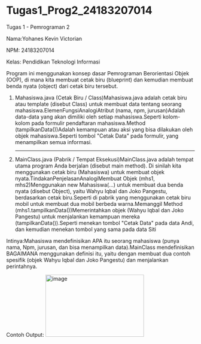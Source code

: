 # Tugas1_Prog2_24183207014
Tugas 1 - Pemrograman 2

Nama:Yohanes Kevin Victorian

NPM: 24183207014

Kelas: Pendidikan Teknologi Informasi

Program ini menggunakan konsep dasar Pemrograman Berorientasi Objek (OOP), di mana kita membuat cetak biru (blueprint) dan kemudian membuat benda nyata (object) dari cetak biru tersebut.
1. Mahasiswa.java (Cetak Biru / Class)Mahasiswa.java adalah cetak biru atau template (disebut Class) untuk membuat data tentang seorang mahasiswa.ElemenFungsiAnalogiAtribut (nama, npm, jurusan)Adalah data-data yang akan dimiliki oleh setiap mahasiswa.Seperti kolom-kolom pada formulir pendaftaran mahasiswa.Method (tampilkanData())Adalah kemampuan atau aksi yang bisa dilakukan oleh objek mahasiswa.Seperti tombol "Cetak Data" pada formulir, yang menampilkan semua informasi.<hr>

2. MainClass.java (Pabrik / Tempat Eksekusi)MainClass.java adalah tempat utama program Anda berjalan (disebut main method). Di sinilah kita menggunakan cetak biru (Mahasiswa) untuk membuat objek nyata.TindakanPenjelasanAnalogiMembuat Objek (mhs1, mhs2)Menggunakan new Mahasiswa(...) untuk membuat dua benda nyata (disebut Object), yaitu Wahyu Iqbal dan Joko Pangestu, berdasarkan cetak biru.Seperti di pabrik yang menggunakan cetak biru mobil untuk membuat dua mobil berbeda warna.Memanggil Method (mhs1.tampilkanData())Memerintahkan objek (Wahyu Iqbal dan Joko Pangestu) untuk menjalankan kemampuan mereka (tampilkanData()).Seperti menekan tombol "Cetak Data" pada data Andi, dan kemudian menekan tombol yang sama pada data Siti
   
Intinya:Mahasiswa mendefinisikan APA itu seorang mahasiswa (punya nama, Npm, jurusan, dan bisa menampilkan data).MainClass mendefinisikan BAGAIMANA menggunakan definisi itu, yaitu dengan membuat dua contoh spesifik (objek Wahyu Iqbal dan Joko Pangestu) dan menjalankan perintahnya.

Contoh Output:
<img width="263" height="166" alt="image" src="https://github.com/user-attachments/assets/f7858ad8-bad9-407a-a5da-a7991156c6d5" />
